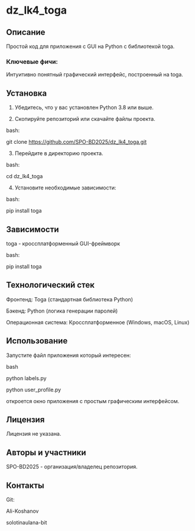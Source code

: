 # dz_lk4_toga

## Описание
Простой код для приложения c GUI на Python с библиотекой toga.

### Ключевые фичи:

Интуитивно понятный графический интерфейс, построенный на toga.

## Установка

1. Убедитесь, что у вас установлен Python 3.8 или выше.

2. Скопируйте репозиторий или скачайте файлы проекта.

bash:

git clone https://github.com/SPO-BD2025/dz_lk4_toga.git

3. Перейдите в директорию проекта.

bash:

cd dz_lk4_toga

4. Установите необходимые зависимости:

bash:

pip install toga

## Зависимости 
toga - кроссплатформенный GUI-фреймворк

bash:

pip install toga

## Технологический стек

Фронтенд: Toga (стандартная библиотека Python)

Бэкенд: Python (логика генерации паролей)

Операционная система: Кроссплатформенное (Windows, macOS, Linux)

## Использование
Запустите файл приложения который интересен:

bash

python labels.py

python user_profile.py

откроется окно приложения с простым графическим интерфейсом.

## Лицензия
Лицензия не указана.

## Авторы и участники
SPO-BD2025 - организация/владелец репозитория.

## Контакты
Git: 

Ali-Koshanov

solotinaulana-bit
